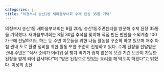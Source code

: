 ```yaml
---
categories: j
title: "의정부시 송산1동 새마을부녀회 수제 된장 35통 기탁"
---
```

의정부시 송산1동 새마을부녀회는 9월 20일 송산1동주민센터를 방문해 수제 된장 35통을 기탁했다. 새마을부녀회는 8월 30일 추석을 맞이해 직접 만든 반찬을 소외계층 100가구에 전달하기도 하는 등 주변 이웃들을 위한 나눔 활동을 꾸준히 하고 있으며 매주 아침 관내 도로 환경 정비를 위한 활동 또한 꾸준히 진행하고 있다. 수제 된장을 전달받은 관내 주민은 “식사 준비가 어려워 잘 챙겨 먹기가 쉽지 않은데 오랜 기간 보관이 가능한 된장을 받게 되어 감사하다”며 “받은 된장으로 맛있는 요리를 해 먹도록 하겠다”고 밝혔다. 이성희 송산